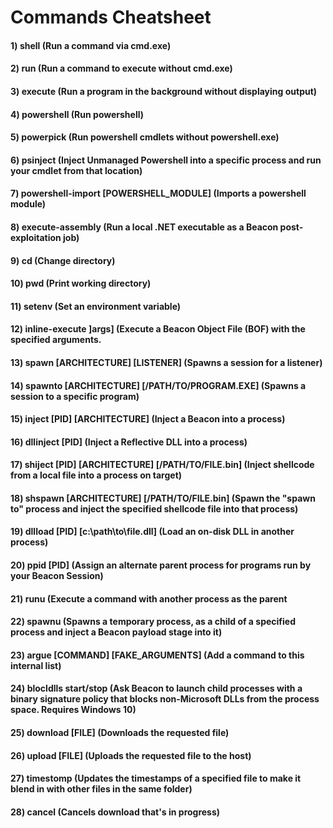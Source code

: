 # Commands Cheatsheet

#### 1) shell (Run a command via cmd.exe)

#### 2) run (Run a command to execute without cmd.exe)

#### 3) execute (Run a program in the background without displaying output)

#### 4) powershell (Run powershell)

#### 5) powerpick (Run powershell cmdlets without powershell.exe)

#### 6) psinject (Inject Unmanaged Powershell into a specific process and run your cmdlet from that location)

#### 7) powershell-import [POWERSHELL_MODULE] (Imports a powershell module)

#### 8) execute-assembly (Run a local .NET executable as a Beacon post-exploitation job)

#### 9) cd (Change directory)

#### 10) pwd (Print working directory)

#### 11) setenv (Set an environment variable)

#### 12) inline-execute ]args] (Execute a Beacon Object File (BOF) with the specified arguments.

#### 13) spawn [ARCHITECTURE] [LISTENER] (Spawns a session for a listener) 

#### 14) spawnto [ARCHITECTURE] [/PATH/TO/PROGRAM.EXE] (Spawns a session to a specific program)

#### 15) inject [PID] [ARCHITECTURE] (Inject a Beacon into a process)

#### 16) dllinject [PID] (Inject a Reflective DLL into a process)

#### 17) shiject [PID] [ARCHITECTURE] [/PATH/TO/FILE.bin] (Inject shellcode from a local file into a process on target)

#### 18) shspawn [ARCHITECTURE] [/PATH/TO/FILE.bin] (Spawn the "spawn to" process and inject the specified shellcode file into that process)

#### 19) dllload [PID] [c:\path\to\file.dll] (Load an on-disk DLL in another process)

#### 20) ppid [PID] (Assign an alternate parent process for programs run by your Beacon Session)

#### 21) runu (Execute a command with another process as the parent

#### 22) spawnu (Spawns a temporary process, as a child of a specified process and inject a Beacon payload stage into it)

#### 23) argue [COMMAND] [FAKE_ARGUMENTS] (Add a command to this internal list)

#### 24) blocldlls start/stop (Ask Beacon to launch child processes with a binary signature policy that blocks non-Microsoft DLLs from the process space. Requires Windows 10)

#### 25) download [FILE] (Downloads the requested file)

#### 26) upload [FILE] (Uploads the requested file to the host)

#### 27) timestomp (Updates the timestamps of a specified file to make it blend in with other files in the same folder)

#### 28) cancel (Cancels download that's in progress)

